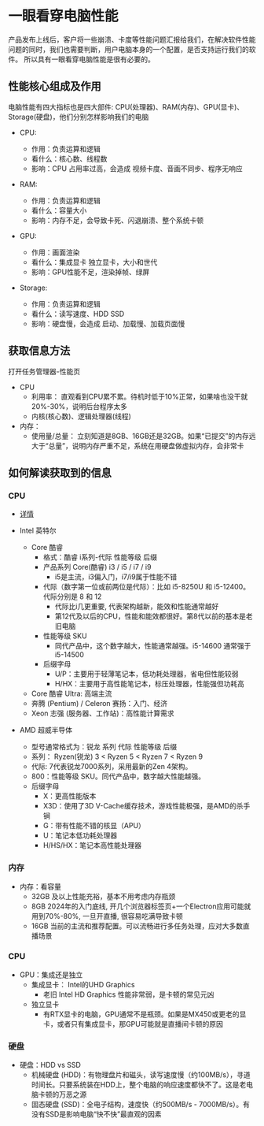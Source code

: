 # 一眼看穿电脑性能

产品发布上线后，客户将一些崩溃、卡度等性能问题汇报给我们，在解决软件性能问题的同时，我们也需要判断，用户电脑本身的一个配置，是否支持运行我们的软件。
所以具有一眼看穿电脑性能是很有必要的。

## 性能核心组成及作用
电脑性能有四大指标也是四大部件: CPU(处理器)、RAM(内存)、GPU(显卡)、Storage(硬盘)，他们分别怎样影响我们的电脑

- CPU:
  - 作用：负责运算和逻辑
  - 看什么：核心数、线程数
  - 影响：CPU 占用率过高，会造成 视频卡度、音画不同步、程序无响应

- RAM:
  - 作用：负责运算和逻辑
  - 看什么：容量大小
  - 影响：内存不足，会导致卡死、闪退崩溃、整个系统卡顿

- GPU:
  - 作用：画面渲染
  - 看什么：集成显卡 独立显卡，大小和世代
  - 影响：GPU性能不足，渲染掉帧、绿屏

- Storage:
  - 作用：负责运算和逻辑
  - 看什么：读写速度、HDD SSD
  - 影响：硬盘慢，会造成 启动、加载慢、加载页面慢

## 获取信息方法
打开任务管理器-性能页

- CPU
  - 利用率： 直观看到CPU累不累。待机时低于10%正常，如果啥也没干就20%-30%，说明后台程序太多
  - 内核(核心数)、逻辑处理器(线程)
- 内存：
  - 使用量/总量： 立刻知道是8GB、16GB还是32GB。如果“已提交”的内存远大于“总量”，说明内存严重不足，系统在用硬盘做虚拟内存，会非常卡


## 如何解读获取到的信息
### CPU
- [详情](https://www.intel.cn/content/www/cn/zh/processors/processor-numbers.html?countrylabel=Asia%2525252525252525252525252525252525252525252525252520Pacific)
- Intel 英特尔
  - Core 酷睿 
    - 格式：酷睿 i系列-代际 性能等级 后缀
    - 产品系列 Core(酷睿) i3 / i5 / i7 / i9
      - i5是主流，i3偏入门，i7/i9属于性能不错
    - 代际（数字第一位或前两位是代际）：比如 i5-8250U 和 i5-12400。代际分别是 8 和 12
      - 代际比i几更重要, 代表架构越新，能效和性能通常越好
      - 第12代及以后的CPU，性能和能效都很好。第8代以前的基本是老旧电脑
    - 性能等级 SKU
      - 同代产品中，这个数字越大，性能通常越强。i5-14600 通常强于 i5-14500
    - 后缀字母
      - U/P：主要用于轻薄笔记本，低功耗处理器，省电但性能较弱
      - H/HX：主要用于高性能笔记本，标压处理器，性能强但功耗高
  - Core 酷睿 Ultra: 高端主流
  - 奔腾 (Pentium) / Celeron 赛扬：入门、经济
  - Xeon 志强 (服务器、工作站)：高性能计算需求

- AMD 超威半导体
  - 型号通常格式为：锐龙 系列 代际 性能等级 后缀
  - 系列： Ryzen(锐龙) 3 < Ryzen 5 < Ryzen 7 < Ryzen 9
  - 代际: 7代表锐龙7000系列，采用最新的Zen 4架构。
  - 800：性能等级 SKU。同代产品中，数字越大性能越强。
  - 后缀字母
    - X：更高性能版本
    - X3D：使用了3D V-Cache缓存技术，游戏性能极强，是AMD的杀手锏
    - G：带有性能不错的核显（APU）
    - U：笔记本低功耗处理器
    - H/HS/HX：笔记本高性能处理器


### 内存
- 内存：看容量
  - 32GB 及以上性能充裕，基本不用考虑内存瓶颈
  - 8GB 2024年的入门底线, 开几个浏览器标签页+一个Electron应用可能就用到70%-80%, 一旦开直播, 很容易吃满导致卡顿
  - 16GB 当前的主流和推荐配置。可以流畅进行多任务处理，应对大多数直播场景

### CPU
- GPU：集成还是独立
  - 集成显卡： Intel的UHD Graphics
    - 老旧 Intel HD Graphics 性能非常弱，是卡顿的常见元凶
  - 独立显卡
    - 有RTX显卡的电脑，GPU通常不是瓶颈。如果是MX450或更老的显卡，或者只有集成显卡，那GPU可能就是直播间卡顿的原因

### 硬盘
- 硬盘：HDD vs SSD
  - 机械硬盘 (HDD)：有物理盘片和磁头，读写速度慢（约100MB/s），寻道时间长。只要系统装在HDD上，整个电脑的响应速度都快不了。这是老电脑卡顿的万恶之源
  - 固态硬盘 (SSD)：全电子结构，速度快（约500MB/s - 7000MB/s）。有没有SSD是影响电脑“快不快”最直观的因素
